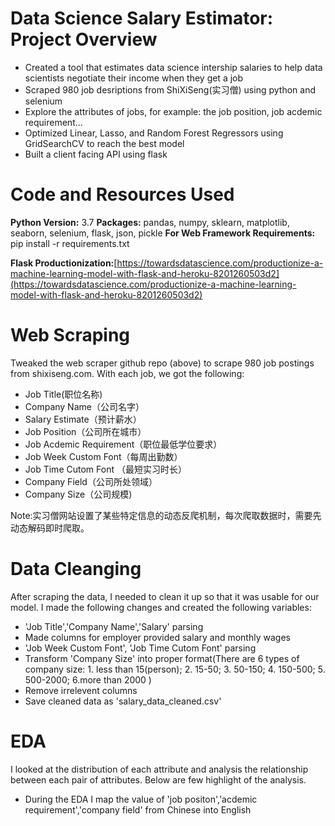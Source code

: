 # Data Science Salary Estimator: Project Overview
* Created a tool that estimates data science intership salaries to help data scientists negotiate their income when they get a job 
* Scraped 980 job desriptions from ShiXiSeng(实习僧) using python and selenium
* Explore the attributes of jobs, for example: the job position, job acdemic requirement...
* Optimized Linear, Lasso, and Random Forest Regressors using GridSearchCV to reach the best model
* Built a client facing API using flask


# Code and Resources Used
**Python Version:** 3.7
**Packages:** pandas, numpy, sklearn, matplotlib, seaborn, selenium, flask, json, pickle
**For Web Framework Requirements:** pip install -r requirements.txt

**Flask Productionization:**[https://towardsdatascience.com/productionize-a-machine-learning-model-with-flask-and-heroku-8201260503d2](https://towardsdatascience.com/productionize-a-machine-learning-model-with-flask-and-heroku-8201260503d2)


# Web Scraping
Tweaked the web scraper github repo (above) to scrape 980 job postings from shixiseng.com. With each job, we got the following:
* Job Title(职位名称)
* Company Name（公司名字）
* Salary Estimate（预计薪水）
* Job Position（公司所在城市）
* Job Acdemic Requirement（职位最低学位要求）
* Job Week Custom Font（每周出勤数）
* Job Time Cutom Font （最短实习时长）
* Company Field（公司所处领域）
* Company Size（公司规模)

Note:实习僧网站设置了某些特定信息的动态反爬机制，每次爬取数据时，需要先动态解码即时爬取。

# Data Cleanging
After scraping the data, I needed to clean it up so that it was usable for our model. I made the following changes and created the following variables:
* 'Job Title','Company Name','Salary' parsing
* Made columns for employer provided salary and monthly wages
* 'Job Week Custom Font', 'Job Time Cutom Font' parsing
* Transform 'Company Size' into proper format(There are 6 types of company size: 1. less than 15(person); 2. 15-50; 3. 50-150; 4. 150-500; 5. 500-2000; 6.more than 2000 )
* Remove irrelevent columns
* Save cleaned data as 'salary_data_cleaned.csv'

# EDA
I looked at the distribution of each attribute and analysis the relationship between each pair of attributes. Below are few highlight of the analysis.
* During the EDA I map the value of 'job positon','acdemic requirement','company field' from Chinese into English
